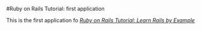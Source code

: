 #Ruby on Rails Tutorial: first application

This is the first application fo [*Ruby on Rails Tutorial: Learn Rails by Example*](...)
